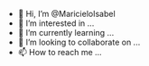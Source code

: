 - 👋 Hi, I’m @MaricieloIsabel
- 👀 I’m interested in ...
- 🌱 I’m currently learning ...
- 💞️ I’m looking to collaborate on ...
- 📫 How to reach me ...

<!---
MaricieloIsabel/MaricieloIsabel is a ✨ special ✨ repository because its `README.md` (this file) appears on your GitHub profile.
You can click the Preview link to take a look at your changes.
--->
